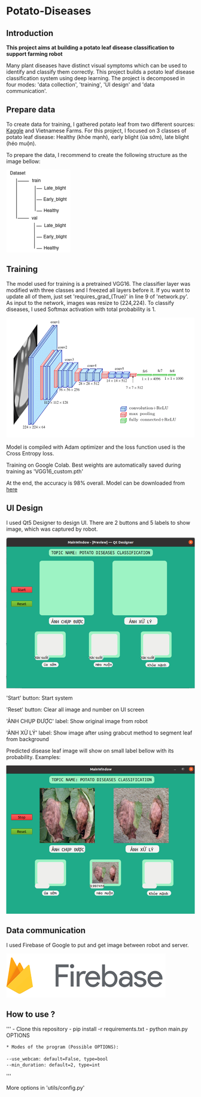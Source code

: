 # Potato-Diseases

## Introduction
**This project aims at building a potato leaf disease classification to support farming robot**

Many plant diseases have distinct visual symptoms which can be used to identify and classify them correctly. This project builds a potato leaf disease classification system using deep learning. 
The project is decomposed in four modes: 'data collection', 'training', 'UI design' and 'data communication'.

## Prepare data

To create data for training, I gathered potato leaf from two different sources: [Kaggle](https://www.kaggle.com/datasets/vipoooool/new-plant-diseases-dataset) and Vietnamese Farms.
For this project, I focused on 3 classes of potato leaf disease: Healthy (khỏe mạnh), early blight (úa sớm), late blight (héo muộn).

To prepare the data, I recommend to create the following structure as the image bellow:

<img src='Img/structure.png'>

## Training

The model used for training is a pretrained VGG16. The classifier layer was modified with three classes and I freezed all layers before it. If you want to update all of them, just set 'requires_grad_(True)' in line 9 of 'network.py'.
As input to the network, images was resize to (224,224). To classify diseases, I used Softmax activation with total probability is 1.

<img src='Img/vgg16.png'>

Model is compiled with Adam optimizer and the loss function used is the Cross Entropy loss.

Training on Google Colab. Best weights are automatically saved during training as 'VGG16_custom.pth'

At the end, the accuracy is 98% overall. Model can be downloaded from [here](https://drive.google.com/file/d/1RrBEwFXkCrPUy14wAMCJcaWnyTgjLxCE/view?usp=sharing)

## UI Design

I used Qt5 Designer to design UI. There are 2 buttons and 5 labels to show image, which was captured by robot.

<img src='Img/UI.png'>

'Start' button: Start system

'Reset' button: Clear all image and number on UI screen

'ẢNH CHỤP ĐƯỢC' label: Show original image from robot

'ẢNH XỬ LÝ' label: Show image after using grabcut method to segment leaf from background

Predicted disease leaf image will show on small label bellow with its probability.
Examples:

<img src='Img/example1.png'>

## Data communication

I used Firebase of Google to put and get image between robot and server.

<img src='Img/firebase.png'>

## How to use ?

'''
    - Clone this repository
    - pip install -r requirements.txt
    - python main.py OPTIONS

    * Modes of the program (Possible OPTIONS):

    --use_webcam: default=False, type=bool
    --min_duration: default=2, type=int
'''

More options in 'utils/config.py'